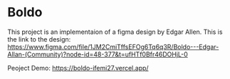 # Boldo
This project is an implementaion of a figma design by Edgar Allen. This is the link to the design:
https://www.figma.com/file/1JM2CmiTffsEFOg6Tq6q3R/Boldo---Edgar-Allan-(Community)?node-id=48-377&t=ufHTf0Bfr46DOHjL-0


Peoject Demo: https://boldo-ifemi27.vercel.app/

